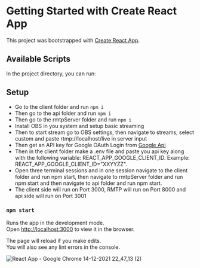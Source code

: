 # Getting Started with Create React App

This project was bootstrapped with [Create React App](https://github.com/facebook/create-react-app).

## Available Scripts

In the project directory, you can run:

## Setup
* Go to the client folder and run `npm i`  
* Then go to the api folder and run `npm i`  
* Then go to the rmtpServer folder and run `npm i`  
* Install OBS in you system and setup basic streaming  
* Then to start stream go to OBS settings, then navigate to streams, select custom and paste rtmp://localhost/live in server input  
* Then get an API key for Google OAuth Login from [Google Api](https://console.cloud.google.com/apis/dashboard?project=streams-334417)  
* Then in the client folder make a .env file and paste you api key along with the following variable: REACT_APP_GOOGLE_CLIENT_ID. Example: REACT_APP_GOOGLE_CLIENT_ID="XXYYZZ".  
* Open three terminal sessions and in one session navigate to the client folder and run npm start, then navigate to rmtpServer folder and run npm start and then navigate to api   folder and run npm start.  
* The client side will run on Port 3000, RMTP will run on Port 8000 and api side will run on Port 3001  

### `npm start`

Runs the app in the development mode.\
Open [http://localhost:3000](http://localhost:3000) to view it in the browser.

The page will reload if you make edits.\
You will also see any lint errors in the console.

![React App - Google Chrome 14-12-2021 22_47_13 (2)](https://user-images.githubusercontent.com/77169816/146048005-324c3aee-e090-4ddd-a37c-f5d2fb282f53.png)

